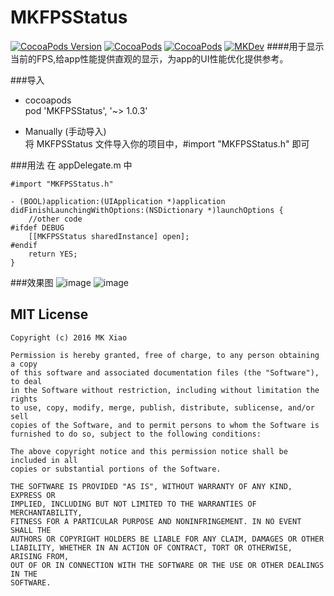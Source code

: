 # MKFPSStatus

[![CocoaPods Version](https://img.shields.io/cocoapods/v/MKFPSStatus.svg)](http://cocoadocs.org/docsets/MKFPSStatus)
[![CocoaPods](https://img.shields.io/dub/l/vibe-d.svg)](https://raw.githubusercontent.com/mk2016/MKFPSStatus/master/LICENSE)
[![CocoaPods](https://img.shields.io/cocoapods/p/MKFPSStatus.svg)](http://cocoadocs.org/docsets/MKFPSStatus)
[![MKDev](https://img.shields.io/badge/blog-MK-brightgreen.svg)](https://mk2016.github.io/)
####用于显示当前的FPS,给app性能提供直观的显示，为app的UI性能优化提供参考。

###导入
* cocoapods  
	pod 'MKFPSStatus', '~> 1.0.3'
	
* Manually (手动导入)  
 	将 MKFPSStatus 文件导入你的项目中，#import "MKFPSStatus.h" 即可

###用法
在 appDelegate.m 中
```
#import "MKFPSStatus.h"

- (BOOL)application:(UIApplication *)application didFinishLaunchingWithOptions:(NSDictionary *)launchOptions {
    //other code
#ifdef DEBUG
    [[MKFPSStatus sharedInstance] open];
#endif
    return YES;
}
```

###效果图
 ![image](https://github.com/mk2016/MKFPSStatus/raw/master/Screenshots/0.png)
 ![image](https://github.com/mk2016/MKFPSStatus/raw/master/Screenshots/1.png)
 
 
MIT License
-----------
```
Copyright (c) 2016 MK Xiao

Permission is hereby granted, free of charge, to any person obtaining a copy
of this software and associated documentation files (the "Software"), to deal
in the Software without restriction, including without limitation the rights
to use, copy, modify, merge, publish, distribute, sublicense, and/or sell
copies of the Software, and to permit persons to whom the Software is
furnished to do so, subject to the following conditions:

The above copyright notice and this permission notice shall be included in all
copies or substantial portions of the Software.

THE SOFTWARE IS PROVIDED "AS IS", WITHOUT WARRANTY OF ANY KIND, EXPRESS OR
IMPLIED, INCLUDING BUT NOT LIMITED TO THE WARRANTIES OF MERCHANTABILITY,
FITNESS FOR A PARTICULAR PURPOSE AND NONINFRINGEMENT. IN NO EVENT SHALL THE
AUTHORS OR COPYRIGHT HOLDERS BE LIABLE FOR ANY CLAIM, DAMAGES OR OTHER
LIABILITY, WHETHER IN AN ACTION OF CONTRACT, TORT OR OTHERWISE, ARISING FROM,
OUT OF OR IN CONNECTION WITH THE SOFTWARE OR THE USE OR OTHER DEALINGS IN THE
SOFTWARE.
```
